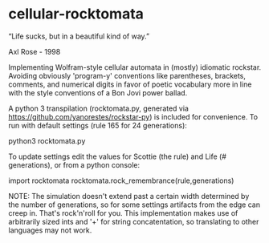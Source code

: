 # cellular-rocktomata

“Life sucks, but in a beautiful kind of way.”

Axl Rose - 1998

Implementing Wolfram-style cellular automata in (mostly) idiomatic rockstar. Avoiding obviously 'program-y' conventions like parentheses, brackets, comments, and numerical digits in favor of poetic vocabulary more in line with the style conventions of a Bon Jovi power ballad.

A python 3 transpilation (rocktomata.py, generated via https://github.com/yanorestes/rockstar-py) is included for convenience. To run with default settings (rule 165 for 24 generations):

python3 rocktomata.py

To update settings edit the values for Scottie (the rule) and Life (# generations), or from a python console:

import rocktomata
rocktomata.rock_remembrance(rule,generations)

NOTE: The simulation doesn't extend past a certain width determined by the number of generations, so for some settings artifacts from the edge can creep in. That's rock'n'roll for you. 
This implementation makes use of arbitrarily sized ints and '+' for string concatentation, so translating to other languages may not work.
